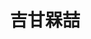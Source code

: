 ---
title: "吉甘槑喆"
description: "吉甘槑喆"
layout: shop
keywords:
  - 美食競賽
  - 台灣美食
  - 美食精選
datePublished: "2025-06-30"
dateModified: "2025-07-02"
city: "台北市"
district: "中山區"
address: "台北市中山區中山北路二段11巷7-2號"
phone: ""
geo: "25.052843290469205, 121.52377659404154"
google_map: "https://maps.app.goo.gl/cG5nNamC7RM6K5oR9"
footinder: "https://footinder.com.tw/%e5%8f%b0%e5%8c%97%e5%b8%82%e4%b8%ad%e5%b1%b1%e5%8d%80/362122/"
official: "https://www.facebook.com/mezetaipei"
award:
  - name: "500盤"
    year: "2024"
    entries:
      - dishes:
          - "慢燉雞湯蘿蔔"
          - "煎烤現流小卷/煙燻香草醬汁/優格茄子泥"

---